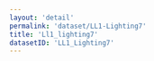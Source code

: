 ```yaml
---
layout: 'detail'
permalink: 'dataset/LL1-Lighting7'
title: 'Ll1_lighting7'
datasetID: 'LL1_Lighting7'
---
```

